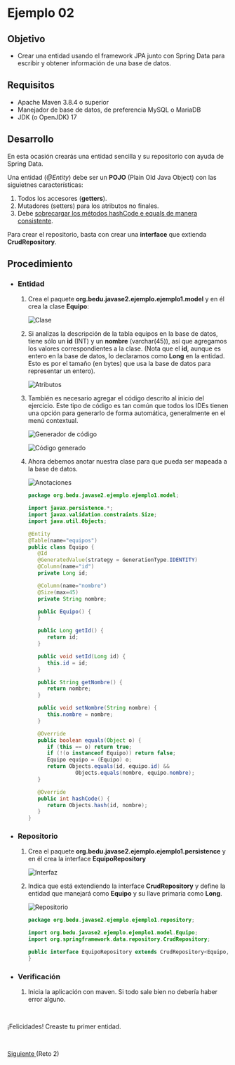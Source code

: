# Ejemplo 02

## Objetivo

- Crear una entidad usando el framework JPA junto con Spring Data para escribir y obtener información de una base de datos.

## Requisitos

- Apache Maven 3.8.4 o superior
- Manejador de base de datos, de preferencia MySQL o MariaDB
- JDK (o OpenJDK) 17

## Desarrollo
 
En esta ocasión crearás una entidad sencilla y su repositorio con ayuda de Spring Data.

Una entidad (_@Entity_) debe ser un **POJO** (Plain Old Java Object) con las siguietnes características:

1. Todos los accesores (**getters**).
2. Mutadores (setters) para los atributos no finales.
3. Debe [sobrecargar los métodos hashCode e equals de manera consistente](https://www.mkyong.com/java/java-how-to-overrides-equals-and-hashcode/).

Para crear el repositorio, basta con crear una **interface** que extienda **CrudRepository**.

## Procedimiento

- ### Entidad
   1. Crea el paquete **org.bedu.javase2.ejemplo.ejemplo1.model** y en él crea la clase **Equipo**:

      ![Clase](img/figura01.png)

   2. Si analizas la descripción de la tabla equipos en la base de datos, tiene sólo un **id** (INT) y un **nombre** (varchar(45)), así que agregamos los valores correspondientes a la clase. (Nota que el **id**, aunque es entero en la base de datos, lo declaramos como **Long** en la entidad. Esto es por el tamaño (en bytes) que usa la base de datos para representar un entero).

      ![Atributos](img/figura02.png)


   3. También es necesario agregar el código descrito al inicio del ejercicio. Este tipo de código es tan común que todos los IDEs tienen una opción para generarlo de forma automática, generalmente en el menú contextual.

      ![Generador de código](img/figura03.png)
      
      ![Código generado](img/figura04.png)

   4. Ahora debemos anotar nuestra clase para que pueda ser mapeada a la base de datos.

      ![Anotaciones](img/figura05.png)

      ```java
      package org.bedu.javase2.ejemplo.ejemplo1.model;

      import javax.persistence.*;
      import javax.validation.constraints.Size;
      import java.util.Objects;

      @Entity
      @Table(name="equipos")
      public class Equipo {
         @Id
         @GeneratedValue(strategy = GenerationType.IDENTITY)
         @Column(name="id")
         private Long id;

         @Column(name="nombre")
         @Size(max=45)
         private String nombre;

         public Equipo() {
         }

         public Long getId() {
            return id;
         }

         public void setId(Long id) {
            this.id = id;
         }

         public String getNombre() {
            return nombre;
         }

         public void setNombre(String nombre) {
            this.nombre = nombre;
         }

         @Override
         public boolean equals(Object o) {
            if (this == o) return true;
            if (!(o instanceof Equipo)) return false;
            Equipo equipo = (Equipo) o;
            return Objects.equals(id, equipo.id) &&
                     Objects.equals(nombre, equipo.nombre);
         }

         @Override
         public int hashCode() {
            return Objects.hash(id, nombre);
         }
      }
      ```

- ### Repositorio

   1. Crea el paquete **org.bedu.javase2.ejemplo.ejemplo1.persistence** y en él crea la interface **EquipoRepository**

      ![Interfaz](img/figura06.png)

   2. Indica que está extendiendo la interface **CrudRepository** y define la entidad que manejará como **Equipo** y su llave primaria como **Long**.

      ![Repositorio](img/figura07.png)

      ```java
      package org.bedu.javase2.ejemplo.ejemplo1.repository;

      import org.bedu.javase2.ejemplo.ejemplo1.model.Equipo;
      import org.springframework.data.repository.CrudRepository;

      public interface EquipoRepository extends CrudRepository<Equipo, Long> {
      }
      ```

- ### Verificación

   1. Inicia la aplicación con maven. Si todo sale bien no debería haber error alguno.

<br/>

¡Felicidades! Creaste tu primer entidad.

<br/>

[Siguiente ](../Reto-02/Readme.md)(Reto 2)